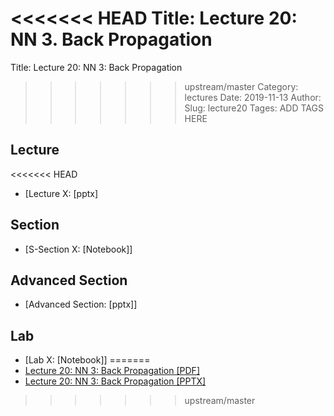 <<<<<<< HEAD
Title: Lecture 20: NN 3. Back Propagation
=======
Title: Lecture 20: NN 3: Back Propagation
>>>>>>> upstream/master
Category: lectures
Date: 2019-11-13
Author: 
Slug: lecture20
Tages: ADD TAGS HERE


## Lecture

<<<<<<< HEAD
- [Lecture X: [pptx]


## Section

- [S-Section X: [Notebook]]


## Advanced Section

- [Advanced Section: [pptx]]


## Lab

- [Lab X: [Notebook]]
=======
- [Lecture 20: NN 3: Back Propagation [PDF]]({attach}presentation/Lecture20_BackProp.pdf)
- [Lecture 20: NN 3: Back Propagation [PPTX]]({attach}presentation/Lecture20_BackProp.pptx)



>>>>>>> upstream/master
